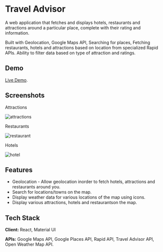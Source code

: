 
# Travel Advisor

A web application that fetches and displays hotels, restaurants and attractions around a particular place, complete with their rating and information. 

Built with Geolocation, Google Maps API, Searching for places, Fetching restaurants, hotels and attractions based on location from specialized Rapid APIs. Ability to filter data based on type of attraction and ratings.


## Demo

[Live Demo](https://travel-advisor-jo.netlify.app/).
## Screenshots

Attractions

![attractions](https://user-images.githubusercontent.com/49208270/172132356-82b48693-dc31-435d-b5db-b7b120403f80.png)

Restaurants

![restaurant](https://user-images.githubusercontent.com/49208270/172132537-e3d7e2af-dd72-418a-9a4b-5515b1651605.png)

Hotels

![hotel](https://user-images.githubusercontent.com/49208270/172132612-8afa93f2-1397-49dc-8298-95d756999eda.png)


## Features

- Geolocation - Allow geolocation inorder to fetch hotels, attractions and restaurants around you.
- Search for locations/towns on the map.
- Display weather data for various locations of the map using icons. 
- Display various attractions, hotels and restaurantson the map.


## Tech Stack

**Client:** React, Material UI

**APIs:** Google Maps API, Google Places API, Rapid API, Travel Advisor API, Open Weather Map API.

